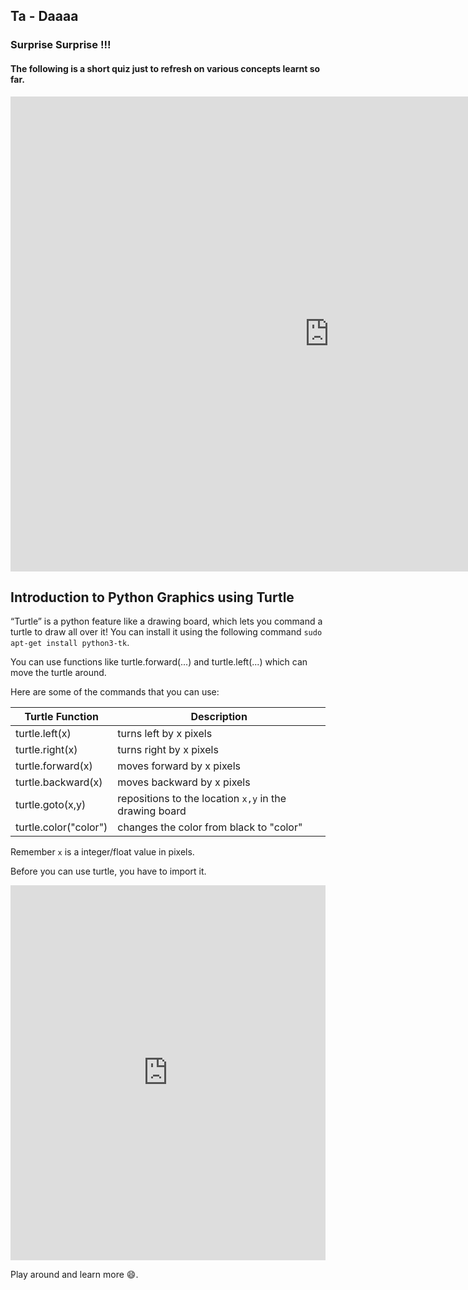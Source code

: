 ## Ta - Daaaa
### Surprise Surprise !!!
#### The following is a short quiz just to refresh on various concepts learnt so far. 

<iframe src="https://docs.google.com/forms/d/e/1FAIpQLSe9tWl31yhsJKICsMF7AWSH_-jMLOuY5NArAaT7va9tCfckZQ/viewform?embedded=true" width="1020" height="760" frameborder="0" marginheight="0" marginwidth="200">Loading...</iframe>


## Introduction to Python Graphics using Turtle

“Turtle” is a python feature like a drawing board, which lets you command a turtle to draw all over it!
You can install it using the following command `sudo apt-get install python3-tk`.

You can use functions like turtle.forward(...) and turtle.left(...) which can move the turtle around.

Here are some of the commands that you can use:

| Turtle Function  | Description  |
| ------------- | ------------- |
|  turtle.left(x) | turns left by x pixels |
| turtle.right(x)  | turns right by x pixels  |
|  turtle.forward(x) | moves forward by x pixels |
| turtle.backward(x)  | moves backward by x pixels  |
|  turtle.goto(x,y) | repositions to the location `x,y` in the drawing board |
| turtle.color("color")  | changes the color from black to "color"  |

Remember `x` is a integer/float value in pixels.  

Before you can use turtle, you have to import it.

<iframe src="https://trinket.io/embed/python/68027d8ebb" width="100%" height="600" frameborder="0" marginwidth="0" marginheight="0" allowfullscreen></iframe>

Play around and learn more :smile:.
